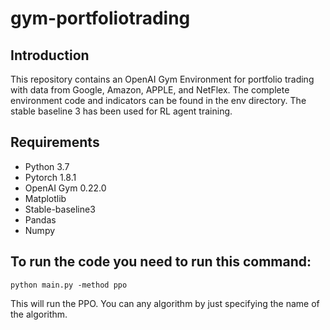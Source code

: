 # gym-portfoliotrading

## Introduction
This repository contains an OpenAI Gym Environment for portfolio trading with data from Google, Amazon, APPLE, and NetFlex. The complete environment code and indicators can be found in the env directory. The stable baseline 3 has been used for RL agent training.

## Requirements

-   Python 3.7
-   Pytorch 1.8.1
-   OpenAI Gym 0.22.0
-   Matplotlib
-   Stable-baseline3
-   Pandas
-   Numpy

## To run the code you need to run this command:

```
python main.py -method ppo
```
This will run the PPO. You can any algorithm by just specifying the name of the algorithm.
